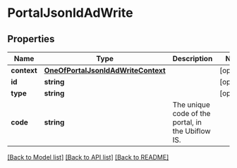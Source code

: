 # PortalJsonldAdWrite

## Properties
Name | Type | Description | Notes
------------ | ------------- | ------------- | -------------
**context** | [**OneOfPortalJsonldAdWriteContext**](OneOfPortalJsonldAdWriteContext.md) |  | [optional] 
**id** | **string** |  | [optional] 
**type** | **string** |  | [optional] 
**code** | **string** | The unique code of the portal, in the Ubiflow IS. | 

[[Back to Model list]](../../README.md#documentation-for-models) [[Back to API list]](../../README.md#documentation-for-api-endpoints) [[Back to README]](../../README.md)

